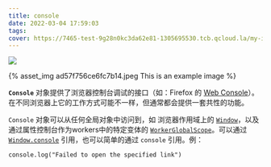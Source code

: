 ```yaml
---
title: console
date: 2022-03-04 17:59:03
tags:
cover: https://7465-test-9g28n0kc3da62e81-1305695530.tcb.qcloud.la/my-image.gif?sign=ddb62049ab829480c5984c278fef7f5e&t=1646389269
---
```


![](/totop01/source/images/ad57f756ce6fc7b14.jpeg)


{% asset_img ad57f756ce6fc7b14.jpeg This is an example image %}

**`Console`** 对象提供了浏览器控制台调试的接口（如：Firefox 的 [Web Console](https://developer.mozilla.org/en-US/docs/Tools/Web_Console)）。在不同浏览器上它的工作方式可能不一样，但通常都会提供一套共性的功能。

`Console` 对象可以从任何全局对象中访问到，如 浏览器作用域上的 [`Window`](https://developer.mozilla.org/zh-CN/docs/Web/API/Window)，以及通过属性控制台作为workers中的特定变体的 [`WorkerGlobalScope`](https://developer.mozilla.org/zh-CN/docs/Web/API/WorkerGlobalScope)。可以通过 [`Window.console`](https://developer.mozilla.org/zh-CN/docs/Web/API/Window/console) 引用，也可以简单的通过 `console` 引用。例：

```
console.log("Failed to open the specified link")
```
